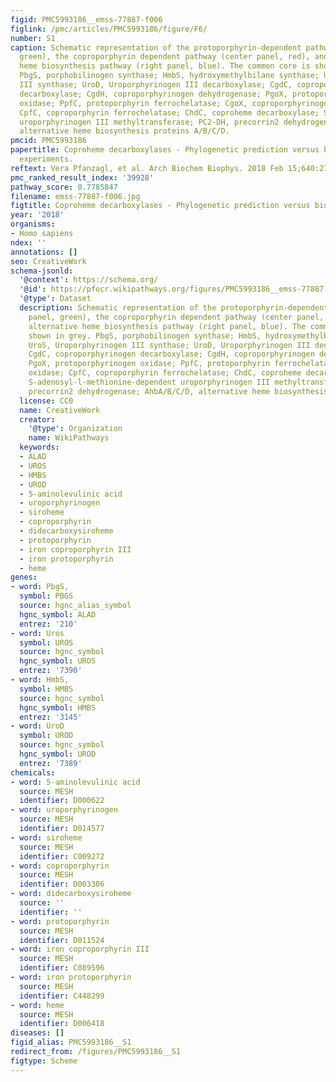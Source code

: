 ```yaml
---
figid: PMC5993186__emss-77887-f006
figlink: /pmc/articles/PMC5993186/figure/F6/
number: S1
caption: Schematic representation of the protoporphyrin-dependent pathway (left panel,
  green), the coproporphyrin dependent pathway (center panel, red), and the alternative
  heme biosynthesis pathway (right panel, blue). The common core is shown in grey.
  PbgS, porphobilinogen synthase; HmbS, hydroxymethylbilane synthase; UroS, Uroporphyrinogen
  III synthase; UroD, Uroporphyrinogen III decarboxylase; CgdC, coproporphyrinogen
  decarboxylase; CgdH, coproporphyrinogen dehydrogenase; PgoX, protoporphyrinogen
  oxidase; PpfC, protoporphyrin ferrochelatase; CgoX, coproporphyrinogen oxidase;
  CpfC, coproporphyrin ferrochelatase; ChdC, coproheme decarboxylase; SUMT, S-adenosyl-l-methionine-dependent
  uroporphyrinogen III methyltransferase; PC2-DH, precorrin2 dehydrogenase; AhbA/B/C/D,
  alternative heme biosynthesis proteins A/B/C/D.
pmcid: PMC5993186
papertitle: Coproheme decarboxylases - Phylogenetic prediction versus biochemical
  experiments.
reftext: Vera Pfanzagl, et al. Arch Biochem Biophys. 2018 Feb 15;640:27-36.
pmc_ranked_result_index: '39928'
pathway_score: 0.7785847
filename: emss-77887-f006.jpg
figtitle: Coproheme decarboxylases - Phylogenetic prediction versus biochemical experiments
year: '2018'
organisms:
- Homo sapiens
ndex: ''
annotations: []
seo: CreativeWork
schema-jsonld:
  '@context': https://schema.org/
  '@id': https://pfocr.wikipathways.org/figures/PMC5993186__emss-77887-f006.html
  '@type': Dataset
  description: Schematic representation of the protoporphyrin-dependent pathway (left
    panel, green), the coproporphyrin dependent pathway (center panel, red), and the
    alternative heme biosynthesis pathway (right panel, blue). The common core is
    shown in grey. PbgS, porphobilinogen synthase; HmbS, hydroxymethylbilane synthase;
    UroS, Uroporphyrinogen III synthase; UroD, Uroporphyrinogen III decarboxylase;
    CgdC, coproporphyrinogen decarboxylase; CgdH, coproporphyrinogen dehydrogenase;
    PgoX, protoporphyrinogen oxidase; PpfC, protoporphyrin ferrochelatase; CgoX, coproporphyrinogen
    oxidase; CpfC, coproporphyrin ferrochelatase; ChdC, coproheme decarboxylase; SUMT,
    S-adenosyl-l-methionine-dependent uroporphyrinogen III methyltransferase; PC2-DH,
    precorrin2 dehydrogenase; AhbA/B/C/D, alternative heme biosynthesis proteins A/B/C/D.
  license: CC0
  name: CreativeWork
  creator:
    '@type': Organization
    name: WikiPathways
  keywords:
  - ALAD
  - UROS
  - HMBS
  - UROD
  - 5-aminolevulinic acid
  - uroporphyrinogen
  - siroheme
  - coproporphyrin
  - didecarboxysiroheme
  - protoporphyrin
  - iron coproporphyrin III
  - iron protoporphyrin
  - heme
genes:
- word: PbgS,
  symbol: PBGS
  source: hgnc_alias_symbol
  hgnc_symbol: ALAD
  entrez: '210'
- word: Uros
  symbol: UROS
  source: hgnc_symbol
  hgnc_symbol: UROS
  entrez: '7390'
- word: HmbS,
  symbol: HMBS
  source: hgnc_symbol
  hgnc_symbol: HMBS
  entrez: '3145'
- word: UroD
  symbol: UROD
  source: hgnc_symbol
  hgnc_symbol: UROD
  entrez: '7389'
chemicals:
- word: 5-aminolevulinic acid
  source: MESH
  identifier: D000622
- word: uroporphyrinogen
  source: MESH
  identifier: D014577
- word: siroheme
  source: MESH
  identifier: C009272
- word: coproporphyrin
  source: MESH
  identifier: D003306
- word: didecarboxysiroheme
  source: ''
  identifier: ''
- word: protoporphyrin
  source: MESH
  identifier: D011524
- word: iron coproporphyrin III
  source: MESH
  identifier: C089596
- word: iron protoporphyrin
  source: MESH
  identifier: C448299
- word: heme
  source: MESH
  identifier: D006418
diseases: []
figid_alias: PMC5993186__S1
redirect_from: /figures/PMC5993186__S1
figtype: Scheme
---
```

